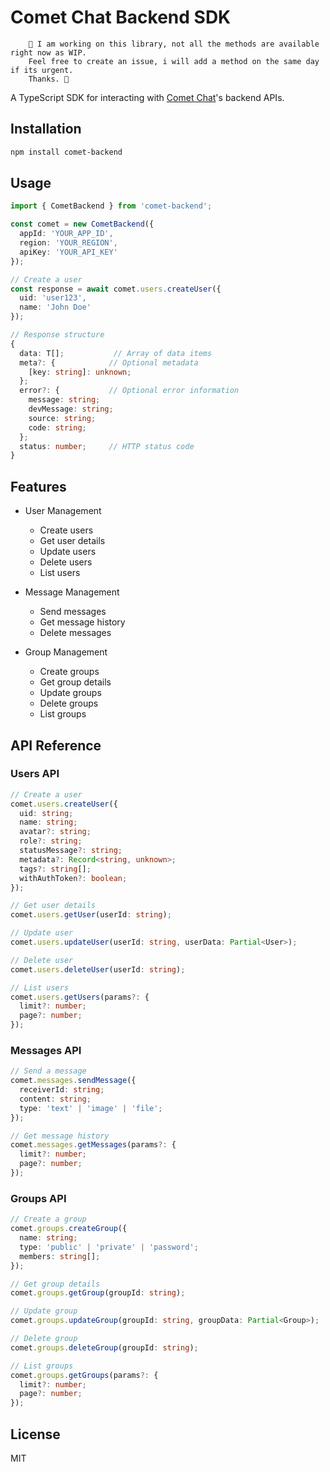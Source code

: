 # Comet Chat Backend SDK

```
    🔰 I am working on this library, not all the methods are available right now as WIP.
    Feel free to create an issue, i will add a method on the same day if its urgent.
    Thanks. 🔰
```

A TypeScript SDK for interacting with [Comet Chat](https://www.cometchat.com/)'s backend APIs.

## Installation

```bash
npm install comet-backend
```

## Usage

```typescript
import { CometBackend } from 'comet-backend';

const comet = new CometBackend({
  appId: 'YOUR_APP_ID',
  region: 'YOUR_REGION',
  apiKey: 'YOUR_API_KEY'
});

// Create a user
const response = await comet.users.createUser({
  uid: 'user123',
  name: 'John Doe'
});

// Response structure
{
  data: T[];           // Array of data items
  meta?: {            // Optional metadata
    [key: string]: unknown;
  };
  error?: {           // Optional error information
    message: string;
    devMessage: string;
    source: string;
    code: string;
  };
  status: number;     // HTTP status code
}
```

## Features

- User Management

  - Create users
  - Get user details
  - Update users
  - Delete users
  - List users

- Message Management

  - Send messages
  - Get message history
  - Delete messages

- Group Management
  - Create groups
  - Get group details
  - Update groups
  - Delete groups
  - List groups

## API Reference

### Users API

```typescript
// Create a user
comet.users.createUser({
  uid: string;
  name: string;
  avatar?: string;
  role?: string;
  statusMessage?: string;
  metadata?: Record<string, unknown>;
  tags?: string[];
  withAuthToken?: boolean;
});

// Get user details
comet.users.getUser(userId: string);

// Update user
comet.users.updateUser(userId: string, userData: Partial<User>);

// Delete user
comet.users.deleteUser(userId: string);

// List users
comet.users.getUsers(params?: {
  limit?: number;
  page?: number;
});
```

### Messages API

```typescript
// Send a message
comet.messages.sendMessage({
  receiverId: string;
  content: string;
  type: 'text' | 'image' | 'file';
});

// Get message history
comet.messages.getMessages(params?: {
  limit?: number;
  page?: number;
});
```

### Groups API

```typescript
// Create a group
comet.groups.createGroup({
  name: string;
  type: 'public' | 'private' | 'password';
  members: string[];
});

// Get group details
comet.groups.getGroup(groupId: string);

// Update group
comet.groups.updateGroup(groupId: string, groupData: Partial<Group>);

// Delete group
comet.groups.deleteGroup(groupId: string);

// List groups
comet.groups.getGroups(params?: {
  limit?: number;
  page?: number;
});
```

## License

MIT
